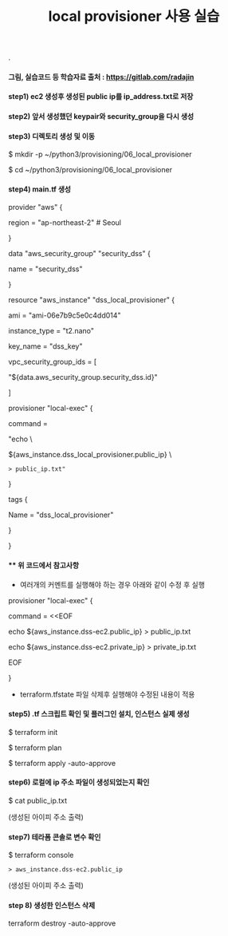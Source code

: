 ﻿---
layout: post
title: "local provisioner 사용 실습"
tags: [terraform]
comments: true
---

.

#### 그림, 실습코드 등 학습자료 출처 : https://gitlab.com/radajin

#### step1) ec2 생성후 생성된 public ip를 ip_address.txt로 저장

#### step2) 앞서 생성했던 keypair와 security_group을 다시 생성

#### step3) 디렉토리 생성 및 이동

$ mkdir -p ~/python3/provisioning/06_local_provisioner

$ cd ~/python3/provisioning/06_local_provisioner

#### step4) main.tf 생성

provider "aws" {

region = "ap-northeast-2" # Seoul

}

data "aws_security_group" "security_dss" {

name = "security_dss"

}

resource "aws_instance" "dss_local_provisioner" {

ami = "ami-06e7b9c5e0c4dd014"

instance_type = "t2.nano"

key_name = "dss_key"

vpc_security_group_ids = [

"${data.aws_security_group.security_dss.id}"

]

provisioner "local-exec" {

command =

"echo \

${aws_instance.dss_local_provisioner.public_ip} \

`> public_ip.txt"`

}

tags {

Name = "dss_local_provisioner"

}

}

#### ** 위 코드에서 참고사항

- 여러개의 커멘트를 실행해야 하는 경우 아래와 같이 수정 후 실행

provisioner "local-exec" {

command = <<EOF

echo ${aws_instance.dss-ec2.public_ip} > public_ip.txt

echo ${aws_instance.dss-ec2.private_ip} > private_ip.txt

EOF

}

- terraform.tfstate 파일 삭제후 실행해야 수정된 내용이 적용

#### step5) .tf 스크립트 확인 및 플러그인 설치, 인스턴스 실제 생성

$ terraform init

$ terraform plan

$ terraform apply -auto-approve

#### step6) 로컬에 ip 주소 파일이 생성되었는지 확인

$ cat public_ip.txt

(생성된 아이피 주소 출력)

#### step7) 테라폼 콘솔로 변수 확인

$ terraform console

`> aws_instance.dss-ec2.public_ip`

(생성된 아이피 주소 출력)

#### step 8) 생성한 인스턴스 삭제

terraform destroy -auto-approve
